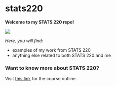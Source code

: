 # stats220

**Welcome to my STATS 220 repo!**

![](https://media3.giphy.com/media/v1.Y2lkPTc5MGI3NjExbjR4MXMwM2txcGswOGxxeXJzMHR5N3I1MTFud3g5M2l2OHNyaWVkcyZlcD12MV9pbnRlcm5hbF9naWZfYnlfaWQmY3Q9Zw/3pZipqyo1sqHDfJGtz/giphy.gif)

*Here, you will find:*
* examples of my work from STATS 220
* anything else related to both STATS 220 and me

### Want to know more about STATS 220?
Visit [this link](https://courseoutline.auckland.ac.nz/dco/course/STATS/220/1243) for the course outline.
